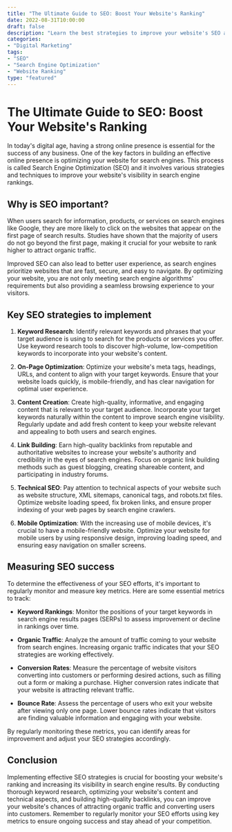 ```yaml
---
title: "The Ultimate Guide to SEO: Boost Your Website's Ranking"
date: 2022-08-31T10:00:00
draft: false
description: "Learn the best strategies to improve your website's SEO and increase its visibility in search engine rankings."
categories:
- "Digital Marketing"
tags:
- "SEO"
- "Search Engine Optimization"
- "Website Ranking"
type: "featured"
---
```


# The Ultimate Guide to SEO: Boost Your Website's Ranking

In today's digital age, having a strong online presence is essential for the success of any business. One of the key factors in building an effective online presence is optimizing your website for search engines. This process is called Search Engine Optimization (SEO) and it involves various strategies and techniques to improve your website's visibility in search engine rankings.

## Why is SEO important?

When users search for information, products, or services on search engines like Google, they are more likely to click on the websites that appear on the first page of search results. Studies have shown that the majority of users do not go beyond the first page, making it crucial for your website to rank higher to attract organic traffic.

Improved SEO can also lead to better user experience, as search engines prioritize websites that are fast, secure, and easy to navigate. By optimizing your website, you are not only meeting search engine algorithms' requirements but also providing a seamless browsing experience to your visitors.

## Key SEO strategies to implement

1. **Keyword Research**: Identify relevant keywords and phrases that your target audience is using to search for the products or services you offer. Use keyword research tools to discover high-volume, low-competition keywords to incorporate into your website's content.

2. **On-Page Optimization**: Optimize your website's meta tags, headings, URLs, and content to align with your target keywords. Ensure that your website loads quickly, is mobile-friendly, and has clear navigation for optimal user experience.

3. **Content Creation**: Create high-quality, informative, and engaging content that is relevant to your target audience. Incorporate your target keywords naturally within the content to improve search engine visibility. Regularly update and add fresh content to keep your website relevant and appealing to both users and search engines.

4. **Link Building**: Earn high-quality backlinks from reputable and authoritative websites to increase your website's authority and credibility in the eyes of search engines. Focus on organic link building methods such as guest blogging, creating shareable content, and participating in industry forums.

5. **Technical SEO**: Pay attention to technical aspects of your website such as website structure, XML sitemaps, canonical tags, and robots.txt files. Optimize website loading speed, fix broken links, and ensure proper indexing of your web pages by search engine crawlers.

6. **Mobile Optimization**: With the increasing use of mobile devices, it's crucial to have a mobile-friendly website. Optimize your website for mobile users by using responsive design, improving loading speed, and ensuring easy navigation on smaller screens.

## Measuring SEO success

To determine the effectiveness of your SEO efforts, it's important to regularly monitor and measure key metrics. Here are some essential metrics to track:

- **Keyword Rankings**: Monitor the positions of your target keywords in search engine results pages (SERPs) to assess improvement or decline in rankings over time.

- **Organic Traffic**: Analyze the amount of traffic coming to your website from search engines. Increasing organic traffic indicates that your SEO strategies are working effectively.

- **Conversion Rates**: Measure the percentage of website visitors converting into customers or performing desired actions, such as filling out a form or making a purchase. Higher conversion rates indicate that your website is attracting relevant traffic.

- **Bounce Rate**: Assess the percentage of users who exit your website after viewing only one page. Lower bounce rates indicate that visitors are finding valuable information and engaging with your website.

By regularly monitoring these metrics, you can identify areas for improvement and adjust your SEO strategies accordingly.

## Conclusion

Implementing effective SEO strategies is crucial for boosting your website's ranking and increasing its visibility in search engine results. By conducting thorough keyword research, optimizing your website's content and technical aspects, and building high-quality backlinks, you can improve your website's chances of attracting organic traffic and converting users into customers. Remember to regularly monitor your SEO efforts using key metrics to ensure ongoing success and stay ahead of your competition.
